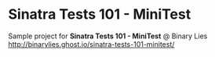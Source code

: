 # Sinatra Tests 101 - MiniTest

Sample project for __Sinatra Tests 101 - MiniTest__ @ Binary Lies 
http://binarylies.ghost.io/sinatra-tests-101-minitest/
